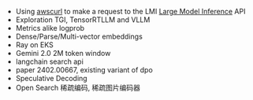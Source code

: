 - Using [awscurl](https://github.com/okigan/awscurl) to make a request to the LMI [Large Model Inference](https://docs.aws.amazon.com/sagemaker/latest/dg/large-model-inference-container-docs.html) API
- Exploration TGI, TensorRTLLM and VLLM
- Metrics alike logprob
- Dense/Parse/Multi-vector embeddings
- Ray on EKS
- Gemini 2.0 2M token window
- langchain search api
- paper 2402.00667, existing variant of dpo
- Speculative Decoding
- Open Search 稀疏编码, 稀疏图片编码器